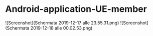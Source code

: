 # Android-application-UE-member 

![Screenshot](Schermata 2019-12-17 alle 23.55.31.png)
![Screenshot](Schermata 2019-12-18 alle 00.02.53.png)
